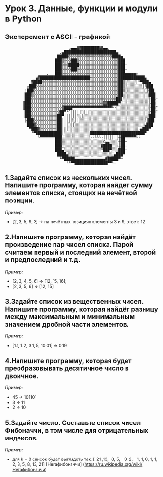 # Урок 3. Данные, функции и модули в Python

## Эксперемент с ASCII - графикой  


     
                                 ,▄▄▄▓▓████████▓▓▄▄,
                             ,▄████████████████████████▄
                            █████╬╬╬╬╬╬╬╬╬╬╬╬╬╬╬╬╬╬╬╬████▄
                           ███▒╬╬╬███▒╬╬╬╬╬╬╬╬╬╬╬╬╬╬╬╬╬╣███
                           ███╬╬╬█████╬╬╬╬╬╬╬╬╬╬╬╬╬╬╬╬╬╬███─
                           ███╬╬╬╬███╬╬╬╬╬╬╬╬╬╬╬╬╬╬╬╬╬╬╬███─
                       ,   ███╬╬╬╬╬╬╬╬╬╬╬╬╬╬╬╬╬╬╬╬╬╬╬╬╬╬███▄▄▄▄▄╓
                  ▄▓███████████████████████╬╬╬╬╬╬╬╬╬╬╬╬╬████████████▄
                ▓████╬╬╬╬╬╬╬╬╬╬╬╬╬╬╬╬╬╬╬╬╬╬╬╬╬╬╬╬╬╬╬╬╬╬╬██▒░░░░░│╙▀███▄
              ╓███╬╬╬╬╬╬╬╬╬╬╬╬╬╬╬╬╬╬╬╬╬╬╬╬╬╬╬╬╬╬╬╬╬╬╬╬╬╬██▒░░░░░░░░│╙███
             ]███╬╬╬╬╬╬╬╬╬╬╬╬╬╬╬╬╬╬╬╬╬╬╬╬╬╬╬╬╬╬╬╬╬╬╬╬╬╬╬██▒░░░░░░░░░░╟██▌
             ███▒╬╬╬╬╬╬╬╬╬╬╬╬╬╬╬╬╬╬╬╬╬╬╬╬╬╬╬╬╬╬╬╬╬╬╬╬╬╬╬██░░░░░░░░░░░░███
             ███╬╬╬╬╬╬╬╬╬╬╬╬╬╬╬╬╬╬╬╬╬╬╬╬╬╬╬╬╬╬╬╬╬╬╬╬╬╬╬██▌░░░░░░░░░░░░╟██⌐
            ▐███╬╬╬╬╬╬╬╬╬╬╬╬╬╬╬╬╬╬╬╬╬╬╬╬╬╬╬╬╬╬╬╬╬▓▓█████▀░░░░░░░░░░░░░╟██Γ
            ▐███╬╬╬╬╬╬╬╬╬╬╬╬╬╬▓████▀▀▀▀▀▀▀▀▀▀▀▀▀▀▀▀▀▀╙└░░░░░░░░░░░░░░░╟██Γ
             ███╬╬╬╬╬╬╬╬╬╬╬╬╬██▀└'│││││░││░░░░░░░░░░░░░░░░░░░░░░░░░░░░╟██Γ
             ███╬╬╬╬╬╬╬╬╬╬╬╬██▀││││││░░│░░░░░░░░░░░░░░░░░░░░░░░░░░░░░░███
             ╟███╬╬╬╬╬╬╬╬╬╬╬██│││││░││░░░░░░░░░░░░░░░░░░░░░░░░░░░░░░░▐██▌
              ███▓╬╬╬╬╬╬╬╬╬╬██│││░││░░░░░░░░░░░░░░░░░░░░░░░░░░░░░░░░▄███
               ▀███▓╬╬╬╬╬╬╬╬██│░│░░░░░░░░░░░░░░░░░░░░░░░░░░░░░░░░,▄███▀
                └▀████████████│░░░░░░░░░░░░█████████████████████████▀
                   └▀▀▀▀▀▀▀███░░░░░░░░░░░░░└└└└└└│││││││╫██▀▀▀▀▀╙└
                           ███░░░░░░░░░░░░░░░░░░░Q▄▄░░░░╫██─
                           ███░░░░░░░░░░░░░░░░░░▓████░░░╫██─
                           ███▄░░░░░░░░░░░░░░░░░╙███▀░░░███─
                            ████▄░░░░░░░░░░░░░░░░░░░░░▄███▀
                             ╙▀█████▄▄▄▄▄▄▄▄▄▄▄▄▄▄▓█████▀─
                                └╙▀▀███████████████▀▀╙─
     
     
     
 
## 1.Задайте список из нескольких чисел. Напишите программу, которая найдёт сумму элементов списка, стоящих на нечётной позиции.
*Пример:*

- [2, 3, 5, 9, 3] -> на нечётных позициях элементы 3 и 9, ответ: 12


## 2.Напишите программу, которая найдёт произведение пар чисел списка. Парой считаем первый и последний элемент, второй и предпоследний и т.д.
*Пример:*

- [2, 3, 4, 5, 6] => [12, 15, 16];
- [2, 3, 5, 6] => [12, 15]


## 3.Задайте список из вещественных чисел. Напишите программу, которая найдёт разницу между максимальным и минимальным значением дробной части элементов.
*Пример:*

- [1.1, 1.2, 3.1, 5, 10.01] => 0.19


## 4.Напишите программу, которая будет преобразовывать десятичное число в двоичное.
*Пример:*

- 45 -> 101101
- 3 -> 11
- 2 -> 10

## 5.Задайте число. Составьте список чисел Фибоначчи, в том числе для отрицательных индексов.
*Пример:*

- для k = 8 список будет выглядеть так: [-21 ,13, -8, 5, −3, 2, −1, 1, 0, 1, 1, 2, 3, 5, 8, 13, 21] [Негафибоначчи] (https://ru.wikipedia.org/wiki/Негафибоначчи)